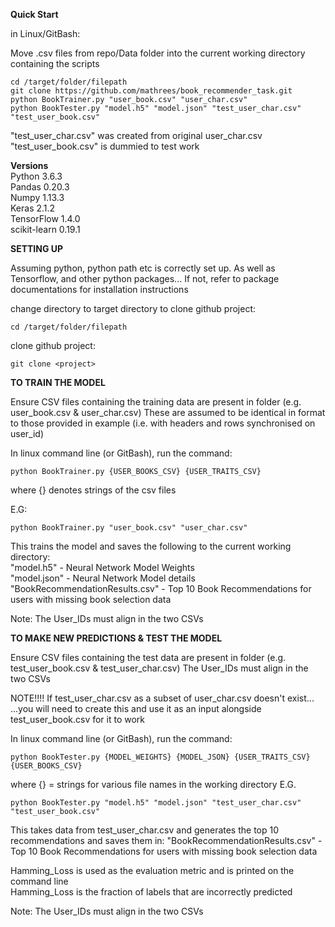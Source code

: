 __Quick Start__

in Linux/GitBash:

Move .csv files from repo/Data folder into the current working directory containing the scripts

    cd /target/folder/filepath
    git clone https://github.com/mathrees/book_recommender_task.git
    python BookTrainer.py "user_book.csv" "user_char.csv"
    python BookTester.py "model.h5" "model.json" "test_user_char.csv" "test_user_book.csv"

"test_user_char.csv" was created from original user_char.csv
"test_user_book.csv" is dummied to test work


__Versions__  
Python 3.6.3  
Pandas 0.20.3  
Numpy 1.13.3  
Keras 2.1.2  
TensorFlow 1.4.0  
scikit-learn 0.19.1  



__SETTING UP__

Assuming python, python path etc is correctly set up.
As well as Tensorflow, and other python packages...
If not, refer to package documentations for installation instructions

change directory to target directory to clone github project:

    cd /target/folder/filepath

clone github project:

    git clone <project>


__TO TRAIN THE MODEL__

Ensure CSV files containing the training data are present in folder (e.g. user_book.csv & user_char.csv)
These are assumed to be identical in format to those provided in example (i.e. with headers and rows synchronised on user_id)

In linux command line (or GitBash), run the command:

    python BookTrainer.py {USER_BOOKS_CSV} {USER_TRAITS_CSV}
where {} denotes strings of the csv files

E.G:

    python BookTrainer.py "user_book.csv" "user_char.csv"


This trains the model and saves the following to the current working directory:  
"model.h5" - Neural Network Model Weights  
"model.json" - Neural Network Model details  
"BookRecommendationResults.csv" - Top 10 Book Recommendations for users with missing book selection data

Note: The User_IDs must align in the two CSVs


__TO MAKE NEW PREDICTIONS & TEST THE MODEL__

Ensure CSV files containing the test data are present in folder (e.g. test_user_book.csv & test_user_char.csv)
The User_IDs must align in the two CSVs

NOTE!!!! If test_user_char.csv as a subset of user_char.csv doesn't exist...
...you will need to create this and use it as an input alongside test_user_book.csv for it to work

In linux command line (or GitBash), run the command:

    python BookTester.py {MODEL_WEIGHTS} {MODEL_JSON} {USER_TRAITS_CSV} {USER_BOOKS_CSV} 
where {} = strings for various file names in the working directory
E.G.
 
    python BookTester.py "model.h5" "model.json" "test_user_char.csv" "test_user_book.csv"

This takes data from test_user_char.csv and generates the top 10 recommendations and saves them in: 
"BookRecommendationResults.csv" - Top 10 Book Recommendations for users with missing book selection data

Hamming_Loss is used as the evaluation metric and is printed on the command line  
Hamming_Loss is the fraction of labels that are incorrectly predicted

Note: The User_IDs must align in the two CSVs
